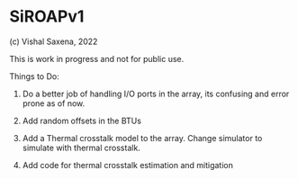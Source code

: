 # SiROAPv1

(c) Vishal Saxena, 2022

This is work in progress and not for public use.

Things to Do:

1. Do a better job of handling I/O ports in the array, its confusing and error prone as of now.

2. Add random offsets in the BTUs

3. Add a Thermal crosstalk model to the array. Change simulator to simulate with thermal crosstalk.

4. Add code for thermal crosstalk estimation and mitigation
